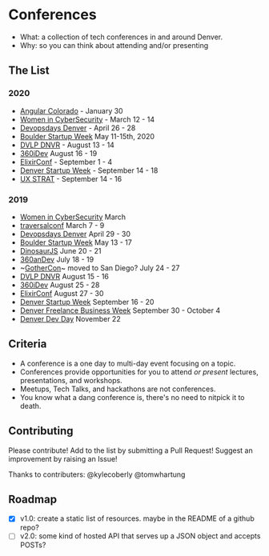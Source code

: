 # Conferences

- What: a collection of tech conferences in and around Denver.
- Why: so you can think about attending and/or presenting

## The List

### 2020
- [Angular Colorado](https://angularcolorado.com/) - January 30
- [Women in CyberSecurity](https://www.wicys.org/conference) - March 12 - 14
- [Devopsdays Denver](https://devopsdays.org/events/2020-denver/welcome/) - April 26 - 28
- [Boulder Startup Week](https://boulderstartupweek.com/) May 11-15th, 2020
- [DVLP DNVR](https://developdenver.org) - August 13 - 14
- [360iDev](https://360idev.com/) August 16 - 19
- [ElixirConf](https://elixirconf.com/) - September 1 - 4
- [Denver Startup Week](https://www.denverstartupweek.org/) - September 14 - 18
- [UX STRAT](https://uxstrat.com/usa/) - September 14 - 16

### 2019
- [Women in CyberSecurity](https://www.wicys.org/conference) March
- [traversalconf](https://traversalconf.com/) March 7 - 9
- [Devopsdays Denver](https://devopsdays.org/events/2019-denver/welcome/) April 29 - 30
- [Boulder Startup Week](https://boulderstartupweek.com/) May 13 - 17
- [DinosaurJS](https://www.dinosaurjs.org/) June 20 - 21
- [360anDev](http://360andev.com/) July 18 - 19
- ~[GotherCon](https://www.gophercon.com/)~ moved to San Diego? July 24 - 27
- [DVLP DNVR](https://developdenver.org/) August 15 - 16
- [360iDev](https://360idev.com/) August 25 - 28
- [ElixirConf](https://elixirconf.com/2019) August 27 - 30
- [Denver Startup Week](https://www.denverstartupweek.org/) September 16 - 20
- [Denver Freelance Business Week](https://freelancebusinessweek.com/denver/) September 30 - October 4
- [Denver Dev Day](https://denverdevday.github.io/nov-2019/) November 22

## Criteria

- A conference is a one day to multi-day event focusing on a topic.
- Conferences provide opportunities for you to attend *or present* lectures, presentations, and workshops.
- Meetups, Tech Talks, and hackathons are not conferences.
- You know what a dang conference is, there's no need to nitpick it to death.

## Contributing

Please contribute! Add to the list by submitting a Pull Request! Suggest an improvement by raising an Issue!

Thanks to contributers: @kylecoberly @tomwhartung

## Roadmap

- [x] v1.0: create a static list of resources. maybe in the README of a github repo?
- [ ] v2.0: some kind of hosted API that serves up a JSON object and accepts POSTs?
